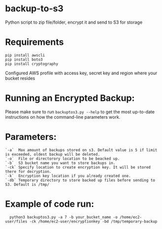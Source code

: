 # backup-to-s3
Python script to zip file/folder, encrypt it and send to S3 for storage

# Requirements
    pip install awscli
    pip install boto3
    pip install cryptography

Configured AWS profile with access key, secret key and region where your bucket resides

# Running an Encrypted Backup:
Please make sure to run `backuptos3.py --help` to get the most up-to-date instructions on how the command-line parameters work.
# Parameters:
    `-a`  Max amount of backups stored on s3. Default value is 5 if limit is exceeded, oldest backup will be deleted.
    `-o`  File or directorory location to be beacked up.
    `-b`  S3 bucket name you want to store backups in.
    `-ck` Specify location to create encryption key. It will be stored there for decryption.
    `-k`  Encryption key location if you already created one.
    `-db` Temporary directory to store backed up files before sending to S3. Default is /tmp/


# Example of code run:
      python3 backuptos3.py -a 7 -b your_bucket_name -o /home/ec2-user/files -ck /home/ec2-user/encryptionkey -bd /tmp/temporary-backup

